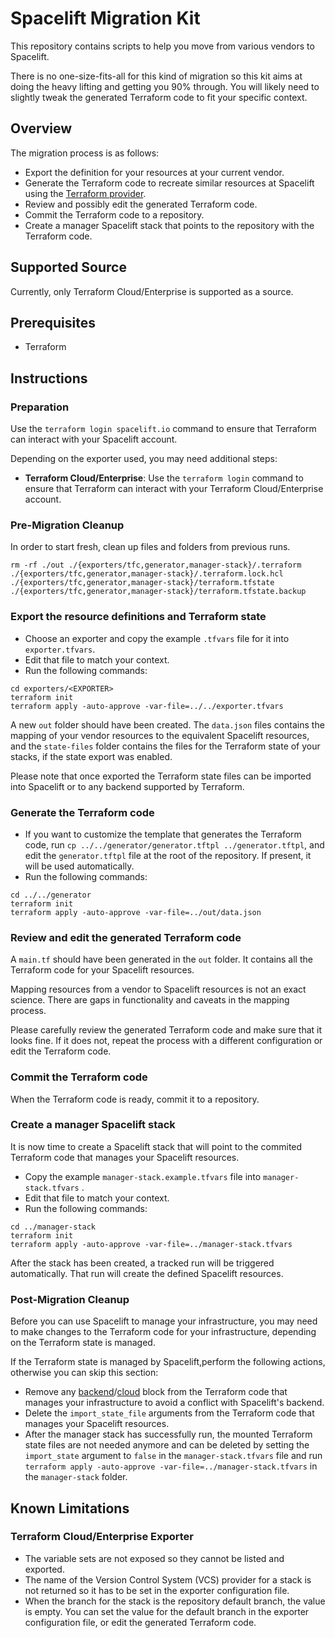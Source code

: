 # Spacelift Migration Kit

This repository contains scripts to help you move from various vendors to Spacelift.

There is no one-size-fits-all for this kind of migration so this kit aims at doing the heavy lifting and getting you 90% through. You will likely need to slightly tweak the generated Terraform code to fit your specific context.

## Overview

The migration process is as follows:

- Export the definition for your resources at your current vendor.
- Generate the Terraform code to recreate similar resources at Spacelift using the [Terraform provider](https://registry.terraform.io/providers/spacelift-io/spacelift/latest/docs).
- Review and possibly edit the generated Terraform code.
- Commit the Terraform code to a repository.
- Create a manager Spacelift stack that points to the repository with the Terraform code.

## Supported Source

Currently, only Terraform Cloud/Enterprise is supported as a source.

## Prerequisites

- Terraform


## Instructions

### Preparation

Use the `terraform login spacelift.io` command to ensure that Terraform can interact with your Spacelift account.

Depending on the exporter used, you may need additional steps:

- **Terraform Cloud/Enterprise**: Use the `terraform login` command to ensure that Terraform can interact with your Terraform Cloud/Enterprise account.

### Pre-Migration Cleanup

In order to start fresh, clean up files and folders from previous runs.

```shell
rm -rf ./out ./{exporters/tfc,generator,manager-stack}/.terraform ./{exporters/tfc,generator,manager-stack}/.terraform.lock.hcl ./{exporters/tfc,generator,manager-stack}/terraform.tfstate ./{exporters/tfc,generator,manager-stack}/terraform.tfstate.backup
```

### Export the resource definitions and Terraform state

- Choose an exporter and copy the example `.tfvars` file for it into `exporter.tfvars`.
- Edit that file to match your context.
- Run the following commands:

```shell
cd exporters/<EXPORTER>
terraform init
terraform apply -auto-approve -var-file=../../exporter.tfvars
```

A new `out` folder should have been created. The `data.json` files contains the mapping of your vendor resources to the equivalent Spacelift resources, and the `state-files` folder contains the files for the Terraform state of your stacks, if the state export was enabled.

Please note that once exported the Terraform state files can be imported into Spacelift or to any backend supported by Terraform.

### Generate the Terraform code

- If you want to customize the template that generates the Terraform code, run `cp ../../generator/generator.tftpl ../generator.tftpl`, and edit the `generator.tftpl` file at the root of the repository. If present, it will be used automatically.
- Run the following commands:

```shell
cd ../../generator
terraform init
terraform apply -auto-approve -var-file=../out/data.json
```

### Review and edit the generated Terraform code

A `main.tf` should have been generated in the `out` folder. It contains all the Terraform code for your Spacelift resources.

Mapping resources from a vendor to Spacelift resources is not an exact science. There are gaps in functionality and caveats in the mapping process.

Please carefully review the generated Terraform code and make sure that it looks fine. If it does not, repeat the process with a different configuration or edit the Terraform code.

### Commit the Terraform code

When the Terraform code is ready, commit it to a repository.

### Create a manager Spacelift stack

It is now time to create a Spacelift stack that will point to the commited Terraform code that manages your Spacelift resources.

- Copy the example `manager-stack.example.tfvars` file into `manager-stack.tfvars` .
- Edit that file to match your context.
- Run the following commands:

```shell
cd ../manager-stack
terraform init
terraform apply -auto-approve -var-file=../manager-stack.tfvars
```

After the stack has been created, a tracked run will be triggered automatically. That run will create the defined Spacelift resources.

### Post-Migration Cleanup

Before you can use Spacelift to manage your infrastructure,  you may need to make changes to the Terraform code for your infrastructure, depending on the Terraform state is managed.

If the Terraform state is managed by Spacelift,perform the following actions, otherwise you can skip this section:

- Remove any [backend](https://developer.hashicorp.com/terraform/language/settings/backends/configuration#using-a-backend-block)/[cloud](https://developer.hashicorp.com/terraform/language/settings/terraform-cloud) block from the Terraform code that manages your infrastructure to avoid a conflict with Spacelift's backend.
- Delete the `import_state_file` arguments from the Terraform code that manages your Spacelift resources.
- After the manager stack has successfully run, the mounted Terraform state files are not needed anymore and can be deleted by setting the `import_state` argument to `false` in the `manager-stack.tfvars` file and run `terraform apply -auto-approve -var-file=../manager-stack.tfvars` in the `manager-stack` folder.


## Known Limitations

### Terraform Cloud/Enterprise Exporter

- The variable sets are not exposed so they cannot be listed and exported.
- The name of the Version Control System (VCS) provider for a stack is not returned so it has to be set in the exporter configuration file.
- When the branch for the stack is the repository default branch, the value is empty. You can set the value for the default branch in the exporter configuration file, or edit the generated Terraform code.
